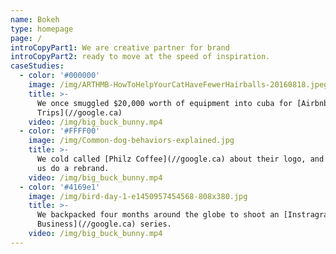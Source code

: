 ```yaml
---
name: Bokeh
type: homepage
page: /
introCopyPart1: We are creative partner for brand
introCopyPart2: ready to move at the speed of inspiration.
caseStudies:
  - color: '#000000'
    image: /img/ARTHMB-HowToHelpYourCatHaveFewerHairballs-20160818.jpeg
    title: >-
      We once smuggled $20,000 worth of equipment into cuba for [Airbnb
      Trips](//google.ca)
    video: /img/big_buck_bunny.mp4
  - color: '#FFFF00'
    image: /img/Common-dog-behaviors-explained.jpg
    title: >-
      We cold called [Philz Coffee](//google.ca) about their logo, and they let
      us do a rebrand.
    video: /img/big_buck_bunny.mp4
  - color: '#4169e1'
    image: /img/bird-day-1-e1450957454568-808x380.jpg
    title: >-
      We backpacked four months around the globe to shoot an [Instragram for
      Business](//google.ca) series.
    video: /img/big_buck_bunny.mp4
---
```

